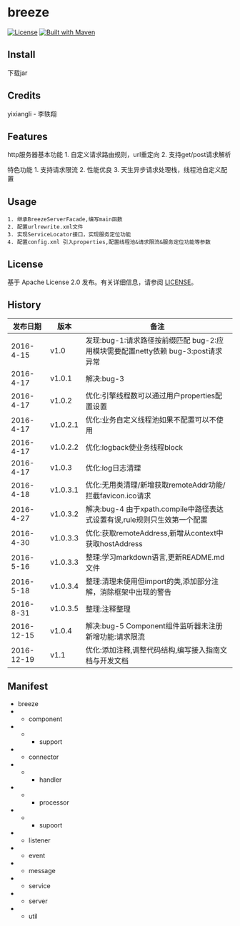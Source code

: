 breeze
====
[![License](https://img.shields.io/badge/License-Apache%202.0-blue.svg)](https://github.com/cyfonly/FLogger/blob/master/LICENSE)  [![Built with Maven](http://maven.apache.org/images/logos/maven-feather.png)](http://search.maven.org/#search%7Cga%7C1%7Ccyfonly)  

## Install
下载jar

## Credits
yixiangli - 李轶翔

## Features
http服务器基本功能
	1. 自定义请求路由规则，url重定向
	2. 支持get/post请求解析

特色功能
	1. 支持请求限流
	2. 性能优良
	3. 天生异步请求处理栈，线程池自定义配置

## Usage
	1. 继承BreezeServerFacade,编写main函数
	2. 配置urlrewrite.xml文件
	3. 实现ServiceLocator接口，实现服务定位功能
	4. 配置config.xml 引入properties,配置线程池&请求限流&服务定位功能等参数

## License
基于 Apache License 2.0 发布。有关详细信息，请参阅 [LICENSE](https://github.com/yixiangli/breeze/blob/master/LICENSE)。

## History
发布日期 | 版本 | 备注
--- | --- | --- 
2016-4-15 | v1.0 	  |  发现:bug-1:请求路径按前缀匹配 bug-2:应用模块需要配置netty依赖 bug-3:post请求异常                 
2016-4-17 | v1.0.1    |  解决:bug-3
2016-4-17 | v1.0.2    |  优化:引擎线程数可以通过用户properties配置设置												   
2016-4-17 | v1.0.2.1  |  优化:业务自定义线程池如果不配置可以不使用												   
2016-4-17 | v1.0.2.2  |  优化:logback使业务线程block											   
2016-4-17 | v1.0.3    |  优化:log日志清理												   
2016-4-18 | v1.0.3.1  |  优化:无用类清理/新增获取remoteAddr功能/拦截favicon.ico请求												   												   
2016-4-27 | v1.0.3.2  |  解决:bug-4 由于xpath.compile中路径表达式设置有误,rule规则只生效第一个配置
2016-4-30 | v1.0.3.3  |  优化:获取remoteAddress,新增从context中获取hostAddress
2016-5-16 | v1.0.3.3  |  整理:学习markdown语言,更新README.md文件
2016-5-18 | v1.0.3.4  |  整理:清理未使用但import的类,添加部分注解，消除框架中出现的警告
2016-8-31 | v1.0.3.5  |  整理:注释整理
2016-12-15 | v1.0.4   |  解决:bug-5 Component组件监听器未注册 新增功能:请求限流
2016-12-19 | v1.1     |  优化:添加注释,调整代码结构,编写接入指南文档与开发文档

## Manifest
- breeze
- - component
- - - support
- - connector
- - - handler
- - - processor
- - - supoort
- - listener
- - event
- - message
- - service
- - server
- - util
